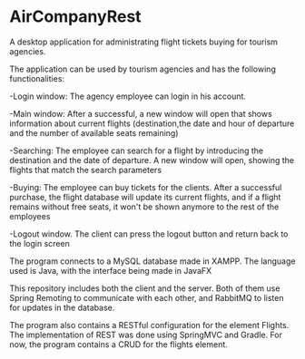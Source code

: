# AirCompanyRest

A desktop application for administrating flight tickets buying for tourism agencies.

The application can be used by tourism agencies and has the following functionalities:

-Login window: The agency employee can login in his account.

-Main window: After a successful, a new window will open that shows information about current flights (destination,the date and hour of departure and the number of available seats remaining)

-Searching: The employee can search for a flight by introducing the destination and the date of departure. A new window will open, showing the flights that match the search parameters

-Buying: The employee can buy tickets for the clients. After a successful purchase, the flight database will update its current flights, and if a flight remains without free seats, it won't be shown anymore to the rest of the employees

-Logout window. The client can press the logout button and return back to the login screen

The program connects to a MySQL database made in XAMPP. The language used is Java, with the interface being made in JavaFX

This repository includes both the client and the server. Both of them use Spring Remoting to communicate with each other, and RabbitMQ to listen for updates in the database.

The program also contains a RESTful configuration for the element Flights. The implementation of REST was done using SpringMVC and Gradle. 
For now, the program contains a CRUD for the flights element.
